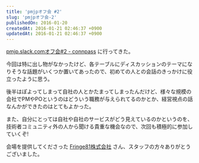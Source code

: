 ```yaml
---
title: 'pmjpオフ会 #2'
slug: 'pmjpオフ会-2'
publishedOn: 2016-01-20
createdAt: 2016-01-21 02:46:37 +0900
updatedAt: 2016-01-21 02:46:37 +0900
---
```

[pmjp.slack.comオフ会#2 - connpass](https://pmjp.connpass.com/event/24097/) に行ってきた。

今回は特に出し物がなかったけど、各テーブルにディスカッションのテーマになりそうな話題がいくつか置いてあったので、初めての人との会話のきっかけに役立ったように思う。

後半はぽよってしまって自社の人とかたまってしまったんだけど、様々な規模の会社でPMやPOというのはどういう職務が与えられてるのかとか、経営視点の話なんかができたのはとてもよかった。

また、自分にとっては自社や自社のサービスがどう見えているのかというのを、技術者コミュニティ外の人から聞ける貴重な機会なので、次回も積極的に参加していくぞ!

会場を提供してくださった [Fringe81株式会社](https://www.fringe81.com/)  さん、スタッフの方々ありがとうございました。
